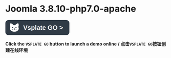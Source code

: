 # Joomla 3.8.10-php7.0-apache

<a href="https://www.vsplate.com/?docker-compose=https://github.com/vsplate/dcenvs/joomla/3.8.10-php7.0-apache"><img alt="VSPLATE GO" src="https://raw.githubusercontent.com/vsplate/images/master/vsgo_btn.png" width="200px"></a>

**Click the `VSPLATE GO` button to launch a demo online / 点击`VSPLATE GO`按钮创建在线环境**
